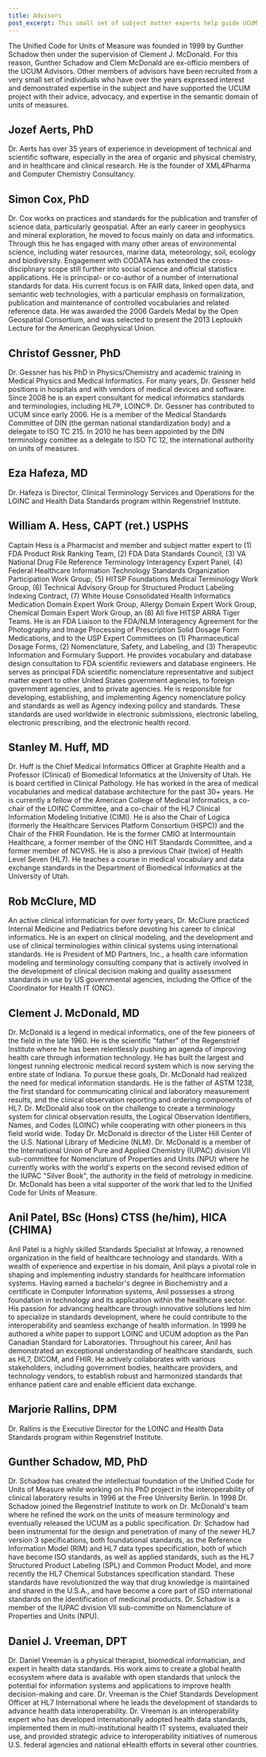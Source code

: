 ```yaml
---
title: Advisors
post_excerpt: This small set of subject matter experts help guide UCUM's development.
---
```


The Unified Code for Units of Measure was founded in 1999 by Gunther Schadow then under the supervision of Clement J. McDonald. For this reason, Gunther Schadow and Clem McDonald are ex-officio members of the UCUM Advisors. Other members of advisors have been recruited from a very small set of individuals who have over the years expressed interest and demonstrated expertise in the subject and have supported the UCUM project with their advice, advocacy, and expertise in the semantic domain of units of measures.

## Jozef Aerts, PhD

Dr. Aerts has over 35 years of experience in development of technical and scientific software, especially in the area of organic and physical chemistry, and in healthcare and clinical research. He is the founder of XML4Pharma and Computer Chemistry Consultancy.

## Simon Cox, PhD

Dr. Cox works on practices and standards for the publication and transfer of science data, particularly geospatial. After an early career in geophysics and mineral exploration, he moved to focus mainly on data and informatics. Through this he has engaged with many other areas of environmental science, including water resources, marine data, meteorology, soil, ecology and biodiversity. Engagement with CODATA has extended the cross-disciplinary scope still further into social science and official statistics applications. He is principal- or co-author of a number of international standards for data. His current focus is on FAIR data, linked open data, and semantic web technologies, with a particular emphasis on formalization, publication and maintenance of controlled vocabularies and related reference data. He was awarded the 2006 Gardels Medal by the Open Geospatial Consortium, and was selected to present the 2013 Leptoukh Lecture for the American Geophysical Union.

## Christof Gessner, PhD

Dr. Gessner has his PhD in Physics/Chemistry and academic training in Medical Physics and Medical Informatics. For many years, Dr. Gessner held positions in hospitals and with vendors of medical devices and software. Since 2008 he is an expert consultant for medical informatics standards and terminologies, including HL7®, LOINC®. Dr. Gessner has contributed to UCUM since early 2006. He is a member of the Medical Standards Committee of DIN (the german national standardization body) and a delegate to ISO TC 215. In 2010 he has been appointed by the DIN terminology comittee as a delegate to ISO TC 12, the international authority on units of measures.

## Eza Hafeza, MD

Dr. Hafeza is Director, Clinical Terminology Services and Operations for the LOINC and Health Data Standards program within Regenstrief Institute.

## William A. Hess, CAPT (ret.) USPHS

Captain Hess is a Pharmacist and member and subject matter expert to (1) FDA Product Risk Ranking Team, (2) FDA Data Standards Council, (3) VA National Drug File Reference Terminology Interagency Expert Panel, (4) Federal Healthcare Information Technology Standards Organization Participation Work Group, (5) HITSP Foundations Medical Terminology Work Group, (6) Technical Advisory Group for Structured Product Labeling Indexing Contract, (7) White House Consolidated Health Informatics Medication Domain Expert Work Group, Allergy Domain Expert Work Group, Chemical Domain Expert Work Group, an (8) All five HITSP ARRA Tiger Teams. He is an FDA Liaison to the FDA/NLM Interagency Agreement for the Photography and Image Processing of Prescription Solid Dosage Form Medications, and to the USP Expert Committees on (1) Pharmaceutical Dosage Forms, (2) Nomenclature, Safety, and Labeling, and (3) Therapeutic Information and Formulary Support. He provides vocabulary and database design consultation to FDA scientific reviewers and database engineers. He serves as principal FDA scientific nomenclature representative and subject matter expert to other United States government agencies, to foreign government agencies, and to private agencies. He is responsible for developing, establishing, and implementing Agency nomenclature policy and standards as well as Agency indexing policy and standards. These standards are used worldwide in electronic submissions, electronic labeling, electronic prescribing, and the electronic health record.

## Stanley M. Huff, MD

Dr. Huff is the Chief Medical Informatics Officer at Graphite Health and a Professor (Clinical) of Biomedical Informatics at the University of Utah. He is board certified in Clinical Pathology. He has worked in the area of medical vocabularies and medical database architecture for the past 30+ years. He is currently a fellow of the American College of Medical Informatics, a co-chair of the LOINC Committee, and a co-chair of the HL7 Clinical Information Modeling Initiative (CIMI). He is also the Chair of Logica (formerly the Healthcare Services Platform Consortium (HSPC)) and the Chair of the FHIR Foundation. He is the former CMIO at Intermountain Healthcare, a former member of the ONC HIT Standards Committee, and a former member of NCVHS. He is also a previous Chair (twice) of Health Level Seven (HL7). He teaches a course in medical vocabulary and data exchange standards in the Department of Biomedical Informatics at the University of Utah.

## Rob McClure, MD

An active clinical informatician for over forty years, Dr. McClure practiced Internal Medicine and Pediatrics before devoting his career to clinical informatics. He is an expert on clinical modeling, and the development and use of clinical terminologies within clinical systems using international standards. He is President of MD Partners, Inc., a health care information modeling and terminology consulting company that is actively involved in the development of clinical decision making and quality assessment standards in use by US governmental agencies, including the Office of the Coordinator for Health IT (ONC).

## Clement J. McDonald, MD

Dr. McDonald is a legend in medical informatics, one of the few pioneers of the field in the late 1960. He is the scientific "father" of the Regenstrief Institute where he has been relentlessly pushing an agenda of improving health care through information technology. He has built the largest and longest running electronic medical record system which is now serving the entire state of Indiana. To pursue these goals, Dr. McDonald had realized the need for medical information standards. He is the father of ASTM 1238, the first standard for communicating clinical and laboratory measurement results, and the clinical observation reporting and ordering components of HL7. Dr. McDonald also took on the challenge to create a terminology system for clinical observation results, the Logical Observation Identifiers, Names, and Codes (LOINC) while cooperating with other pioneers in this field world wide. Today Dr. McDonald is director of the Lister Hill Center of the U.S. National Library of Medicine (NLM). Dr. McDonald is a member of the International Union of Pure and Applied Chemistry (IUPAC) division VII sub-committee for Nomenclature of Properties and Units (NPU) where he currently works with the world's experts on the second revised edition of the IUPAC "Silver Book", the authority in the field of metrology in medicine. Dr. McDonald has been a vital supporter of the work that led to the Unified Code for Units of Measure.

## Anil Patel, BSc (Hons) CTSS (he/him), HICA (CHIMA)

Anil Patel is a highly skilled Standards Specialist at Infoway, a renowned organization in the field of healthcare technology and standards. With a wealth of experience and expertise in his domain, Anil plays a pivotal role in shaping and implementing industry standards for healthcare information systems. Having earned a bachelor's degree in Biochemistry and a certificate in Computer Information systems, Anil possesses a strong foundation in technology and its application within the healthcare sector. His passion for advancing healthcare through innovative solutions led him to specialize in standards development, where he could contribute to the interoperability and seamless exchange of health information. In 1999 he authored a white paper to support LOINC and UCUM adoption as the Pan Canadian Standard for Laboratories. Throughout his career, Anil has demonstrated an exceptional understanding of healthcare standards, such as HL7, DICOM, and FHIR. He actively collaborates with various stakeholders, including government bodies, healthcare providers, and technology vendors, to establish robust and harmonized standards that enhance patient care and enable efficient data exchange.

## Marjorie Rallins, DPM

Dr. Rallins is the Executive Director for the LOINC and Health Data Standards program within Regenstrief Institute.

## Gunther Schadow, MD, PhD

Dr. Schadow has created the intellectual foundation of the Unified Code for Units of Measure while working on his PhD project in the interoperability of clinical laboratory results in 1996 at the Free University Berlin. In 1998 Dr. Schadow joined the Regenstrief Institute to work on Dr. McDonald's team where he refined the work on the units of measure terminology and eventually released the UCUM as a public specification. Dr. Schadow had been instrumental for the design and penetration of many of the newer HL7 version 3 specifications, both foundational standards, as the Reference Information Model (RIM) and HL7 data types specification, both of which have become ISO standards, as well as applied standards, such as the HL7 Structured Product Labeling (SPL) and Common Product Model, and more recently the HL7 Chemical Substances specification standard. These standards have revolutionized the way that drug knowledge is maintained and shared in the U.S.A., and have become a core part of ISO international standards on the identification of medicinal products. Dr. Schadow is a member of the IUPAC division VII sub-committe on Nomenclature of Properties and Units (NPU).

## Daniel J. Vreeman, DPT

Dr. Daniel Vreeman is a physical therapist, biomedical informatician, and expert in health data standards. His work aims to create a global health ecosystem where data is available with open standards that unlock the potential for information systems and applications to improve health decision-making and care. Dr. Vreeman is the Chief Standards Development Officer at HL7 International where he leads the development of standards to advance health data interoperability. Dr. Vreeman is an interoperability expert who has developed internationally adopted health data standards, implemented them in multi-institutional health IT systems, evaluated their use, and provided strategic advice to interoperability initiatives of numerous U.S. federal agencies and national eHealth efforts in several other countries.
